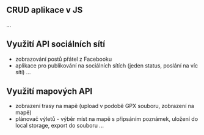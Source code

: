 ## CRUD aplikace v JS ##
...

## Využití API sociálních sítí ##

* zobrazování postů přátel z Facebooku
* aplikace pro publikování na sociálních sítích (jeden status, poslání na víc sítí)
...

## Využití mapových API ##

* zobrazení trasy na mapě (upload v podobě GPX souboru, zobrazení na mapě)
* plánovač výletů - výběr míst na mapě s připsáním poznámek, uložení do local storage, export do souboru
...
